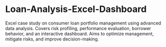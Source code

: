 # Loan-Analysis-Excel-Dashboard
Excel case study on consumer loan portfolio management using advanced data analysis. Covers risk profiling, performance evaluation, borrower behavior, and an interactive dashboard. Aims to optimize management, mitigate risks, and improve decision-making.
